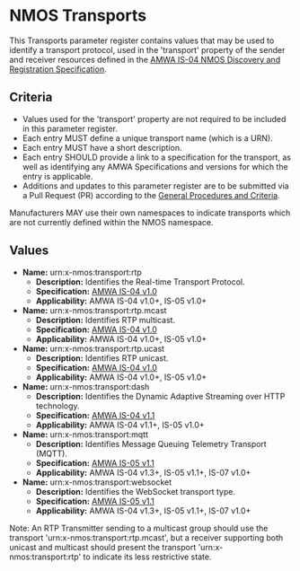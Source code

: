 # NMOS Transports

This Transports parameter register contains values that may be used to identify a transport protocol, used in the 'transport' property of the sender and receiver resources defined in the [AMWA IS-04 NMOS Discovery and Registration Specification](https://github.com/AMWA-TV/nmos-discovery-registration).

## Criteria

- Values used for the 'transport' property are not required to be included in this parameter register.
- Each entry MUST define a unique transport name (which is a URN).
- Each entry MUST have a short description.
- Each entry SHOULD provide a link to a specification for the transport, as well as identifying any AMWA Specifications and versions for which the entry is applicable.
- Additions and updates to this parameter register are to be submitted via a Pull Request (PR) according to the [General Procedures and Criteria](../README.md#general-procedures-and-criteria).

Manufacturers MAY use their own namespaces to indicate transports which are not currently defined within the NMOS namespace.

## Values

- **Name:** urn:x-nmos:transport:rtp
  - **Description:** Identifies the Real-time Transport Protocol.
  - **Specification:** [AMWA IS-04 v1.0](https://github.com/AMWA-TV/nmos-discovery-registration/tree/v1.0.x)
  - **Applicability:** AMWA IS-04 v1.0+, IS-05 v1.0+
- **Name:** urn:x-nmos:transport:rtp.mcast
  - **Description:** Identifies RTP multicast.
  - **Specification:** [AMWA IS-04 v1.0](https://github.com/AMWA-TV/nmos-discovery-registration/tree/v1.0.x)
  - **Applicability:** AMWA IS-04 v1.0+, IS-05 v1.0+
- **Name:** urn:x-nmos:transport:rtp.ucast
  - **Description:** Identifies RTP unicast.
  - **Specification:** [AMWA IS-04 v1.0](https://github.com/AMWA-TV/nmos-discovery-registration/tree/v1.0.x)
  - **Applicability:** AMWA IS-04 v1.0+, IS-05 v1.0+
- **Name:** urn:x-nmos:transport:dash
  - **Description:** Identifies the Dynamic Adaptive Streaming over HTTP technology.
  - **Specification:** [AMWA IS-04 v1.1](https://github.com/AMWA-TV/nmos-discovery-registration/tree/v1.1.x)
  - **Applicability:** AMWA IS-04 v1.1+, IS-05 v1.0+
- **Name:** urn:x-nmos:transport:mqtt
  - **Description:** Identifies Message Queuing Telemetry Transport (MQTT).
  - **Specification:** [AMWA IS-05 v1.1](https://github.com/AMWA-TV/nmos-device-connection-management/tree/v1.1.x)
  - **Applicability:** AMWA IS-04 v1.3+, IS-05 v1.1+, IS-07 v1.0+
- **Name:** urn:x-nmos:transport:websocket
  - **Description:** Identifies the WebSocket transport type.
  - **Specification:** [AMWA IS-05 v1.1](https://github.com/AMWA-TV/nmos-device-connection-management/tree/v1.1.x)
  - **Applicability:** AMWA IS-04 v1.3+, IS-05 v1.1+, IS-07 v1.0+

Note: An RTP Transmitter sending to a multicast group should use the transport 'urn:x-nmos:transport:rtp.mcast', but a receiver supporting both unicast and multicast should present the transport 'urn:x-nmos:transport:rtp' to indicate its less restrictive state.
